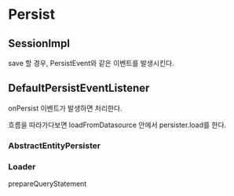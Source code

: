 # Persist

## SessionImpl

save 할 경우, PersistEvent와 같은 이벤트를 발생시킨다. 

## DefaultPersistEventListener 

onPersist 이벤트가 발생하면 처리한다. 

흐름을 따라가다보면 loadFromDatasource 안에서 persister.load를 한다. 

### AbstractEntityPersister

### Loader

prepareQueryStatement 
